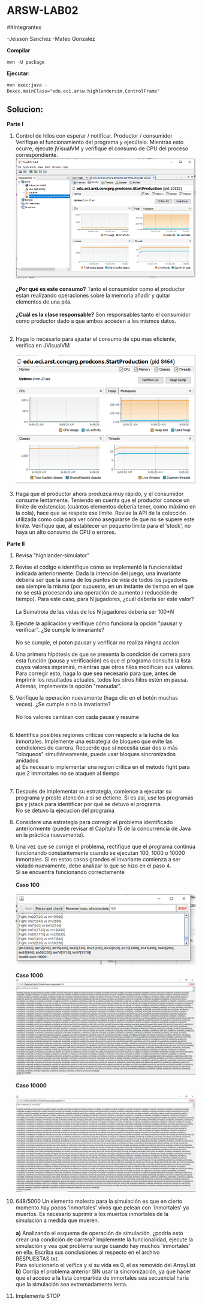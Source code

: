 # ARSW-LAB02

##Integrantes

-Jeisson Sanchez
-Mateo Gonzalez

**Compilar**

~~~
mvn -U package
~~~

**Ejecutar:**

~~~
mvn exec:java -Dexec.mainClass="edu.eci.arsw.highlandersim.ControlFrame"
~~~

## Solucion:

**Parte I**

1. Control de hilos con esperar / notificar. Productor / consumidor
Verifique el funcionamiento del programa y ejecútelo. Mientras esto ocurre, ejecute jVisualVM y verifique el consumo de CPU del proceso correspondiente. 
![img](img/1a.PNG) <br><br> **¿Por qué es este consumo?** Tanto el consumidor como el productor estan realizando operaciones sobre la memoria añadir y quitar elementos de una pila. <br><br>**¿Cuál es la clase responsable?** Son responsables tanto el consumidor como productor dado a que ambos acceden a los mismos datos. <br><br>

2. Haga lo necesario para ajustar el consumo de cpu mas eficiente, verifica en JVisualVM <br> <br>![img2](img/2a.PNG)
3. Haga que el productor ahora produzca muy rápido, y el consumidor consume lentamente. Teniendo en cuenta que el productor conoce un límite de existencias (cuántos elementos debería tener, como máximo en la cola), hace que se respete ese límite. Revise la API de la colección utilizada como cola para ver cómo asegurarse de que no se supere este límite. Verifique que, al establecer un pequeño límite para el 'stock', no haya un alto consumo de CPU o errores.

**Parte II**
1. Revisa “highlander-simulator”
2. Revise el código e identifique cómo se implementó la funcionalidad indicada anteriormente. Dada la intención del juego, una invariante debería ser que la suma de los puntos de vida de todos los jugadores sea siempre la misma (por supuesto, en un instante de tiempo en el que no se está procesando una operación de aumento / reducción de tiempo). Para este caso, para N jugadores, ¿cuál debería ser este valor? <br><br> La Sumatroia de las vidas de los N jugadores deberia ser 100*N

3. Ejecute la aplicación y verifique cómo funciona la opción "pausar y verificar". ¿Se cumple lo invariante? <br><br> No se cumple, el poton pausar y verificar no realiza ningna accion <br>
4. Una primera hipótesis de que se presenta la condición de carrera para esta función (pausa y verificación) es que el programa consulta la lista cuyos valores imprimirá, mientras que otros hilos modifican sus valores. Para corregir esto, haga lo que sea necesario para que, antes de imprimir los resultados actuales, todos los otros hilos estén en pausa. Además, implemente la opción "reanudar".
5. Verifique la operación nuevamente (haga clic en el botón muchas veces). ¿Se cumple o no la invariante? <br><br> No los valores cambian con cada pause y resume <br><br>
6. Identifica posibles regiones críticas con respecto a la lucha de los inmortales. Implemente una estrategia de bloqueo que evite las condiciones de carrera. Recuerde que si necesita usar dos o más "bloqueos" simultáneamente, puede usar bloques sincronizados anidados<br> a) Es necesario implementar una region critica en el metodo fight para que 2 immortales no se ataquen al tiempo <br><br>
7. Después de implementar su estrategia, comience a ejecutar su programa y preste atención a si se detiene. Si es así, use los programas jps y jstack para identificar por qué se detuvo el programa. <br> No se detuvo la ejecucion del programa
8. Considere una estrategia para corregir el problema identificado anteriormente (puede revisar el Capítulo 15 de la concurrencia de Java en la práctica nuevamente).
9. Una vez que se corrige el problema, rectifique que el programa continúa funcionando constantemente cuando se ejecutan 100, 1000 o 10000 inmortales. Si en estos casos grandes el invariante comienza a ser violado nuevamente, debe analizar lo que se hizo en el paso 4. <br> Si se encuentra funcionando correctamente <br><br> **Caso 100** <br><br> ![100](img/100img.PNG) <br><br> **Caso 1000** ![1000](img/1000img.PNG)<br><br> **Caso 10000**<br><br> ![10000](img/10000img.PNG)
10. 648/5000
Un elemento molesto para la simulación es que en cierto momento hay pocos 'inmortales' vivos que pelean con 'inmortales' ya muertos. Es necesario suprimir a los muertos inmortales de la simulación a medida que mueren.<br><br> **a)** Analizando el esquema de operación de simulación, ¿podría esto crear una condición de carrera? Implemente la funcionalidad, ejecute la simulación y vea qué problema surge cuando hay muchos 'inmortales' en ella. Escriba sus conclusiones al respecto en el archivo RESPUESTAS.txt.<br>Para solucionarlo el veifica y si su vida es 0, el es removido del ArrayList<br>**b)** Corrija el problema anterior SIN usar la sincronización, ya que hacer que el acceso a la lista compartida de inmortales sea secuencial haría que la simulación sea extremadamente lenta.
11. Implemente STOP
